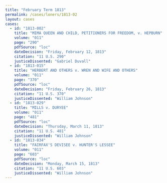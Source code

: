 ```yaml
---
title: "February Term 1813"
permalink: /cases/loners/1813-02
layout: cases
cases:
  - id: "1813-002"
    title: "MIMA QUEEN AND CHILD, PETITIONERS FOR FREEDOM, v. HEPBURN"
    volume: "011"
    page: "290"
    pdfSource: "loc"
    dateDecision: "Friday, February 12, 1813"
    citation: "11 U.S. 290"
    justiceDissented: "Gabriel Duvall"
  - id: "1813-015"
    title: "HERBERT AND OTHERS v. WREN AND WIFE AND OTHERS"
    volume: "011"
    page: "370"
    pdfSource: "loc"
    dateDecision: "Friday, February 26, 1813"
    citation: "11 U.S. 370"
    justiceDissented: "William Johnson"
  - id: "1813-029"
    title: "MILLS v. DURYEE"
    volume: "011"
    page: "481"
    pdfSource: "loc"
    dateDecision: "Thursday, March 11, 1813"
    citation: "11 U.S. 481"
    justiceDissented: "William Johnson"
  - id: "1813-034"
    title: "FAIRFAX'S DEVISEE v. HUNTER'S LESSEE"
    volume: "011"
    page: "603"
    pdfSource: "loc"
    dateDecision: "Monday, March 15, 1813"
    citation: "11 U.S. 603"
    justiceDissented: "William Johnson"
---
```

